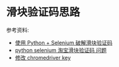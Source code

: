 # 滑块验证码思路

参考资料:

* [使用 Python + Selenium 破解滑块验证码](https://www.aneasystone.com/archives/2018/03/python-selenium-geetest-crack.html) 
* [python selenium 淘宝滑块验证码 问题](https://www.jianshu.com/p/afdabf486b54)
* [修改 chromedriver key](https://stackoverflow.com/questions/33225947/can-a-website-detect-when-you-are-using-selenium-with-chromedriver)
 
